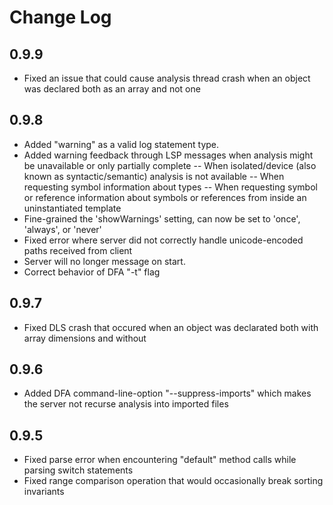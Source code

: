 <!--
  © 2024 Intel Corporation
  SPDX-License-Identifier: Apache-2.0 and MIT
-->
# Change Log

## 0.9.9
- Fixed an issue that could cause analysis thread crash when an object was declared both
  as an array and not one

## 0.9.8
- Added "warning" as a valid log statement type.
- Added warning feedback through LSP messages when analysis might be unavailable
  or only partially complete
-- When isolated/device (also known as syntactic/semantic) analysis is not available
-- When requesting symbol information about types
-- When requesting symbol or reference information about symbols or references from
   inside an uninstantiated template
- Fine-grained the 'showWarnings' setting, can now be set to 'once', 'always',
  or 'never'
- Fixed error where server did not correctly handle unicode-encoded paths received from client
- Server will no longer message on start.
- Correct behavior of DFA "-t" flag

## 0.9.7
- Fixed DLS crash that occured when an object was declarated both with array dimensions and without

## 0.9.6
- Added DFA command-line-option "--suppress-imports" which makes the server not recurse analysis into imported files

## 0.9.5
- Fixed parse error when encountering "default" method calls while parsing switch statements
- Fixed range comparison operation that would occasionally break sorting invariants
